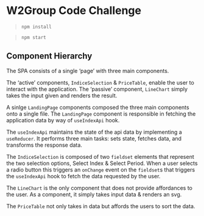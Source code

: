 # W2Group Code Challenge

> `npm install`

> `npm start`

## Component Hierarchy

The SPA consists of a single ‘page’ with three main components.

The ‘active’ components, `IndiceSelection` & `PriceTable`, enable the user to interact with the application. The ‘passive’ component, `LineChart` simply takes the input given and renders the result.

A sinlge `LandingPage` components composed the three main components onto a single file. The `LandingPage` component is responsible in fetching the application data by way of `useIndexApi` hook.

The `useIndexApi` maintains the state of the api data by implementing a `useReducer`. It performs three main tasks: sets state, fetches data, and transforms the response data.

The `IndiceSelection` is composed of two `fieldset` elements that represent the two selection options, Select Index & Select Period. When a user selects a radio button this triggers an `onChange` event on the `fieldset`s that triggers the `useIndexApi` hook to fetch the data requested by the user.

The `LineChart` is the only component that does not provide affordances to the user. As a component, it simply takes input data & renders an svg.

The `PriceTable` not only takes in data but affords the users to sort the data.

